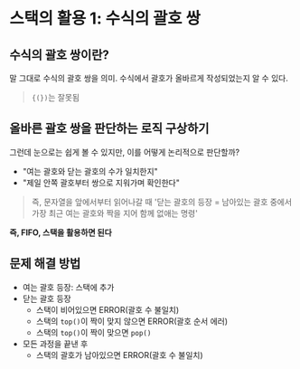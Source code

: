 # 스택의 활용 1: 수식의 괄호 쌍

## 수식의 괄호 쌍이란?

말 그대로 수식의 괄호 쌍을 의미. 수식에서 괄호가 올바르게 작성되었는지 알 수 있다.

> `{(})`는 잘못됨

## 올바른 괄호 쌍을 판단하는 로직 구상하기

그런데 눈으로는 쉽게 볼 수 있지만, 이를 어떻게 논리적으로 판단할까?

-   "여는 괄호와 닫는 괄호의 수가 일치한지"
-   "제일 안쪽 괄호부터 쌍으로 지워가며 확인한다"

> 즉, 문자열을 앞에서부터 읽어나갈 때 '닫는 괄호의 등장 = 남아있는 괄호 중에서 가장 최근 여는 괄호와 짝을 지어 함께 없애는 명령'

**즉, FIFO, 스택을 활용하면 된다**

## 문제 해결 방법

-   여는 괄호 등장: 스택에 추가
-   닫는 괄호 등장
    -   스택이 비어있으면 ERROR(괄호 수 불일치)
    -   스택의 `top()`이 짝이 맞지 않으면 ERROR(괄호 순서 에러)
    -   스택의 `top()`이 짝이 맞으면 `pop()`
-   모든 과정을 끝낸 후
    -   스택의 괄호가 남아있으면 ERROR(괄호 수 불일치)
